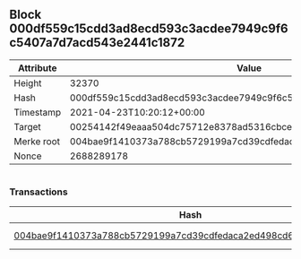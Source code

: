 ## Block 000df559c15cdd3ad8ecd593c3acdee7949c9f6c5407a7d7acd543e2441c1872

Attribute | Value
--- | ---
Height | 32370
Hash | 000df559c15cdd3ad8ecd593c3acdee7949c9f6c5407a7d7acd543e2441c1872
Timestamp | 2021-04-23T10:20:12+00:00
Target | 00254142f49eaaa504dc75712e8378ad5316cbcead634704b3734b6271167cc4
Merke root | 004bae9f1410373a788cb5729199a7cd39cdfedaca2ed498cd64d4d06db99e1b
Nonce | 2688289178

```

```

### Transactions

Hash | Amount
--- | ---
[004bae9f1410373a788cb5729199a7cd39cdfedaca2ed498cd64d4d06db99e1b](004bae9f1410373a788cb5729199a7cd39cdfedaca2ed498cd64d4d06db99e1b.md) | 10.00000000 SKEPTI 
